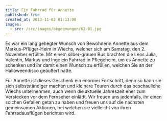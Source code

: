 ```yaml
---
title: Ein Fahrrad für Annette
published: true
created_at: 2013-11-02 01:13:00
images:
  - src: /src/images/begegnungen/62-01.jpg
---
```


Es war ein lang gehegter Wunsch von Bewohnerin Annette aus dem Markus-Pflüger-Heim in Wiechs, welcher sich am Samstag, den 2. November erfüllte. Mit einem silber-grauen Bus brachten die Leos Julia, Valentin, Markus und Inge ein Fahrrad in Pflegeheim, um es Annette zu schenken und ihr damit einen Wunsch zu erfüllen, welchen Sie an der Halloweendisco geäußert hatte.

Für Annette ist dieses Geschenk ein enormer Fortschritt, denn so kann sie sich selbstständiger machen und kleinere Touren durch das beschauliche Wiechs unternehmen, auch wenn die aktuelle Jahreszeit eher zum Verstecken vor dem Fernseher einlädt. Wir freuen uns jedenfalls, ihr einen solchen Gefallen getan zu haben und freuen uns auf die nächsten gemeinsamen Aktionen, bei welchen sie vielleicht von ihren Fahrradausflügen berichten wird.
